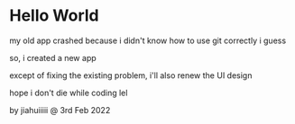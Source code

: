# Hello World
my old app crashed because i didn't know how to use git correctly i guess

so, i created a new app

except of fixing the existing problem, i'll also renew the UI design

hope i don't die while coding lel

by jiahuiiiii @ 3rd Feb 2022
